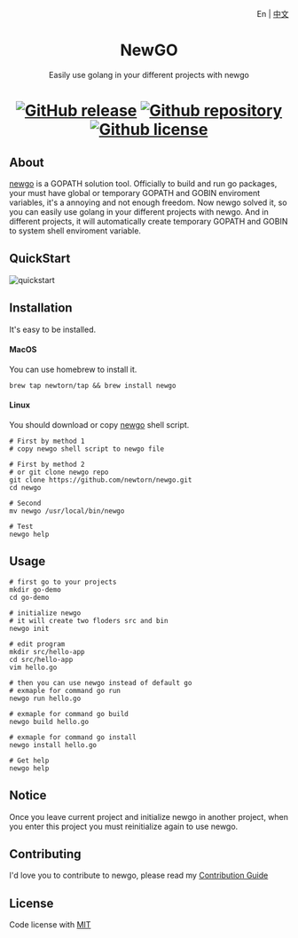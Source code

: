 <p align="right">En | <a href="./doc/README-zh_cn.md">中文</a>
<div align="center">
<h1>NewGO</h1>

Easily use golang in your different projects with newgo

[![GitHub release](https://img.shields.io/github/release/newtorn/newgo.svg)](https://github.com/newtorn/newgo/releases)
[![Github repository](https://img.shields.io/appveyor/ci/gruntjs/grunt.svg)](https://github.com/newtorn/newgo.git)
[![Github license](https://img.shields.io/github/license/newtorn/newgo.svg)](LICENSE)
===
</div>

## About

[newgo](https://github.com/newtorn/newgo.git) is a GOPATH solution tool. 
Officially to build and run go packages, your must have global or temporary GOPATH and GOBIN enviroment variables, it's a annoying and not enough freedom.
Now newgo solved it, so you can easily use golang in your different projects with newgo. And in different projects, it will automatically create temporary GOPATH and GOBIN to system shell enviroment variable.


## QuickStart

![quickstart](assets/quickstart.gif)


## Installation

It's easy to be installed.

#### MacOS
You can use homebrew to install it.
```
brew tap newtorn/tap && brew install newgo
```

#### Linux
You should download or copy [newgo](https://github.com/newtorn/newgo.git) shell script.
```
# First by method 1
# copy newgo shell script to newgo file

# First by method 2
# or git clone newgo repo
git clone https://github.com/newtorn/newgo.git
cd newgo

# Second
mv newgo /usr/local/bin/newgo

# Test
newgo help
```


## Usage

```
# first go to your projects
mkdir go-demo
cd go-demo

# initialize newgo
# it will create two floders src and bin
newgo init

# edit program
mkdir src/hello-app
cd src/hello-app
vim hello.go

# then you can use newgo instead of default go
# exmaple for command go run
newgo run hello.go

# exmaple for command go build
newgo build hello.go

# exmaple for command go install
newgo install hello.go

# Get help
newgo help
```


## Notice

Once you leave current project and initialize newgo in another project, when you enter this project you must reinitialize again to use newgo.

## Contributing

I'd love you to contribute to newgo, please read my [Contribution Guide](CONTRIBUTING.md)


## License

Code license with [MIT](LICENSE)
